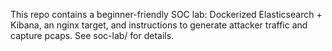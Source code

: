 This repo contains a beginner-friendly SOC lab: Dockerized Elasticsearch + Kibana, an nginx target, and instructions to generate attacker traffic and capture pcaps. See soc-lab/ for details.
